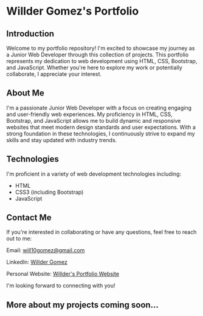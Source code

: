 # Willder Gomez's Portfolio

## Introduction

Welcome to my portfolio repository! I'm excited to showcase my journey as a Junior Web Developer through this collection of projects. This portfolio represents my dedication to web development using HTML, CSS, Bootstrap, and JavaScript. Whether you're here to explore my work or potentially collaborate, I appreciate your interest.

## About Me

I'm a passionate Junior Web Developer with a focus on creating engaging and user-friendly web experiences. My proficiency in HTML, CSS, Bootstrap, and JavaScript allows me to build dynamic and responsive websites that meet modern design standards and user expectations. With a strong foundation in these technologies, I continuously strive to expand my skills and stay updated with industry trends.

## Technologies
I'm proficient in a variety of web development technologies including:

* HTML
* CSS3 (including Bootstrap)
* JavaScript

## Contact Me
If you're interested in collaborating or have any questions, feel free to reach out to me:

Email: will10gomez@gmail.com

LinkedIn: <a href="https://www.linkedin.com/in/willder-gomez-3322902b4/" target="_blank">Willder Gomez</a>

Personal Website: <a href="https://willgomez22.github.io/html-portfolio/" target="_blank">Willder's Portfolio Website</a>

I'm looking forward to connecting with you!

## More about my projects coming soon...